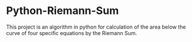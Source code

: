 # Python-Riemann-Sum
This project is an algorithm in python for calculation of the area below the curve of four specific equations by the Riemann Sum.
